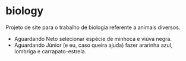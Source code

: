 # biology
Projeto de site para o trabalho de biologia referente a animais diversos.

- Aguardando Neto selecionar espécie de minhoca e viúva negra.
- Aguardando Júnior (e eu, caso queira ajuda) fazer ararinha azul, lombriga e carrapato-estrela.
